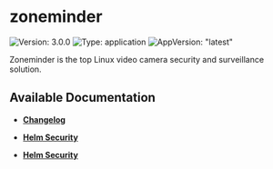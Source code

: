 # zoneminder

![Version: 3.0.0](https://img.shields.io/badge/Version-3.0.0-informational?style=flat-square) ![Type: application](https://img.shields.io/badge/Type-application-informational?style=flat-square) ![AppVersion: "latest"](https://img.shields.io/badge/AppVersion-"latest"-informational?style=flat-square)

Zoneminder is the top Linux video camera security and surveillance solution.

## Available Documentation

- [**Changelog**](CHANGELOG)

- [**Helm Security**](container-security)

- [**Helm Security**](helm-security)

